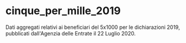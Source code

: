 # cinque_per_mille_2019
Dati aggregati relativi ai beneficiari del 5x1000 per le dichiarazioni 2019, pubblicati dall'Agenzia delle Entrate il 22 Luglio 2020. 
